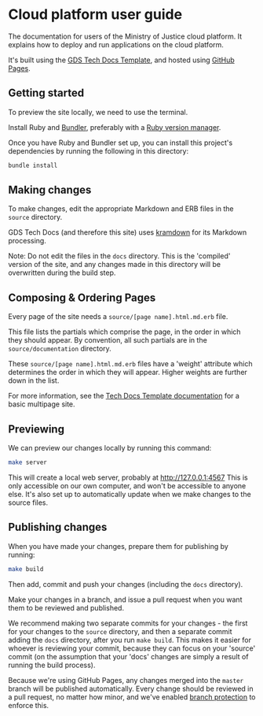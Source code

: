 # Cloud platform user guide

The documentation for users of the Ministry of Justice cloud platform.
It explains how to deploy and run applications on the cloud platform.

It's built using the [GDS Tech Docs Template][tech-docs], and hosted
using [GitHub Pages][gh-pages].

[tech-docs]: https://tdt-documentation.london.cloudapps.digital/
[gh-pages]: https://pages.github.com/

## Getting started

To preview the site locally, we need to use the terminal.

Install Ruby and [Bundler][bundler], preferably with a [Ruby version
manager][rvm].

[rvm]: https://www.ruby-lang.org/en/documentation/installation/#managers
[bundler]: http://bundler.io/

Once you have Ruby and Bundler set up, you can install this project's
dependencies by running the following in this directory:

```bash
bundle install
```

## Making changes

To make changes, edit the appropriate Markdown and ERB files in the
`source` directory.

GDS Tech Docs (and therefore this site) uses [kramdown][] for its
Markdown processing.

[kramdown]: https://kramdown.gettalong.org/syntax.html

Note: Do not edit the files in the `docs` directory. This is the
'compiled' version of the site, and any changes made in this
directory will be overwritten during the build step.

## Composing & Ordering Pages

Every page of the site needs a `source/[page name].html.md.erb`
file.

This file lists the partials which comprise the page, in the
order in which they should appear. By convention, all such
partials are in the `source/documentation` directory.

These `source/[page name].html.md.erb` files have a 'weight' attribute
which determines the order in which they will appear. Higher weights
are further down in the list.

For more information, see the [Tech Docs Template documentation][tech-docs-multipage]
for a basic multipage site.

## Previewing

We can preview our changes locally by running this command:

```bash
make server
```

This will create a local web server, probably at http://127.0.0.1:4567
This is only accessible on our own computer, and won't be accessible
to anyone else. It's also set up to automatically update when we
make changes to the source files.

## Publishing changes

When you have made your changes, prepare them for publishing by
running:

```bash
make build
```

Then add, commit and push your changes (including the `docs`
directory).

Make your changes in a branch, and issue a pull request
when you want them to be reviewed and published.

We recommend making two separate commits for your changes - the first
for your changes to the `source` directory, and then a separate commit
adding the `docs` directory, after you run `make build`. This makes it
easier for whoever is reviewing your commit, because they can focus on
your 'source' commit (on the assumption that your 'docs' changes are
simply a result of running the build process).

Because we're using GitHub Pages, any changes merged into the `master`
branch will be published automatically. Every change should be reviewed
in a pull request, no matter how minor, and we've enabled [branch
protection][] to enforce this.

[branch protection]: https://help.github.com/articles/about-protected-branches/
[tech-docs-multipage]: https://tdt-documentation.london.cloudapps.digital/multipage.html#repo-folder-structure


